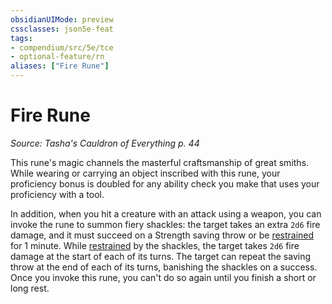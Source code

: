 ```yaml
---
obsidianUIMode: preview
cssclasses: json5e-feat
tags:
- compendium/src/5e/tce
- optional-feature/rn
aliases: ["Fire Rune"]
---
```

# Fire Rune
*Source: Tasha's Cauldron of Everything p. 44*  

This rune's magic channels the masterful craftsmanship of great smiths. While wearing or carrying an object inscribed with this rune, your proficiency bonus is doubled for any ability check you make that uses your proficiency with a tool.

In addition, when you hit a creature with an attack using a weapon, you can invoke the rune to summon fiery shackles: the target takes an extra `2d6` fire damage, and it must succeed on a Strength saving throw or be [restrained](../../5e-rules/conditions.md##restrained) for 1 minute. While [restrained](../../5e-rules/conditions.md##restrained) by the shackles, the target takes `2d6` fire damage at the start of each of its turns. The target can repeat the saving throw at the end of each of its turns, banishing the shackles on a success. Once you invoke this rune, you can't do so again until you finish a short or long rest.